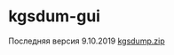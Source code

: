 # kgsdum-gui
Последняя версия 
9.10.2019 [kgsdump.zip](https://github.com/fpawel/kgsdum-gui/files/3706210/kgsdump.zip)
